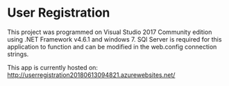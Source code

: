 
# User Registration

This project was programmed on Visual Studio 2017 Community edition using .NET Framework v4.6.1 and windows 7.
SQl Server is required for this application to function and can be modified in the web.config connection strings.

This app is currently hosted on:
http://userregistration20180613094821.azurewebsites.net/
